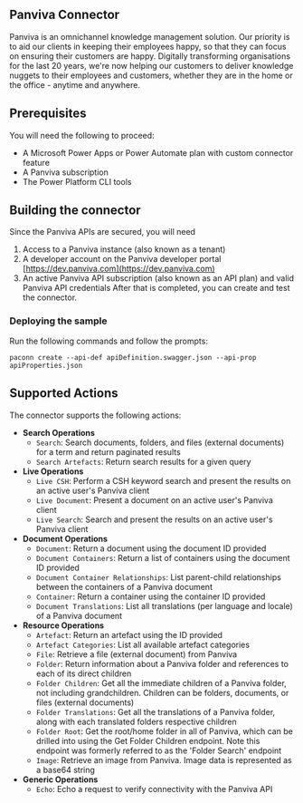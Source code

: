 ## Panviva Connector

Panviva is an omnichannel knowledge management solution. Our priority is to aid our clients in keeping their employees happy, so that they can focus on ensuring their customers are happy. Digitally transforming organisations for the last 20 years, we're now helping our customers to deliver knowledge nuggets to their employees and customers, whether they are in the home or the office - anytime and anywhere.

## Prerequisites

You will need the following to proceed:

- A Microsoft Power Apps or Power Automate plan with custom connector feature
- A Panviva subscription
- The Power Platform CLI tools

## Building the connector

Since the Panviva APIs are secured, you will need

1. Access to a Panviva instance (also known as a tenant)
2. A developer account on the Panviva developer portal [https://dev.panviva.com](https://dev.panviva.com)
3. An active Panviva API subscription (also known as an API plan) and valid Panviva API credentials
   After that is completed, you can create and test the connector.

### Deploying the sample

Run the following commands and follow the prompts:

```paconn
paconn create --api-def apiDefinition.swagger.json --api-prop apiProperties.json
```

## Supported Actions

The connector supports the following actions:

- **Search Operations**
  - `Search`: Search documents, folders, and files (external documents) for a term and return paginated results
  - `Search Artefacts`: Return search results for a given query
- **Live Operations**
  - `Live CSH`: Perform a CSH keyword search and present the results on an active user's Panviva client
  - `Live Document`: Present a document on an active user's Panviva client
  - `Live Search`: Search and present the results on an active user's Panviva client
- **Document Operations**
  - `Document`: Return a document using the document ID provided
  - `Document Containers`: Return a list of containers using the document ID provided
  - `Document Container Relationships`: List parent-child relationships between the containers of a Panviva document
  - `Container`: Return a container using the container ID provided
  - `Document Translations`: List all translations (per language and locale) of a Panviva document
- **Resource Operations**
  - `Artefact`: Return an artefact using the ID provided
  - `Artefact Categories`: List all available artefact categories
  - `File`: Retrieve a file (external document) from Panviva
  - `Folder`: Return information about a Panviva folder and references to each of its direct children
  - `Folder Children`: Get all the immediate children of a Panviva folder, not including grandchildren. Children can be folders, documents, or files (external documents)
  - `Folder Translations`: Get all the translations of a Panviva folder, along with each translated folders respective children
  - `Folder Root`: Get the root/home folder in all of Panviva, which can be drilled into using the Get Folder Children endpoint. Note this endpoint was formerly referred to as the 'Folder Search' endpoint
  - `Image`: Retrieve an image from Panviva. Image data is represented as a base64 string
- **Generic Operations**
  - `Echo`: Echo a request to verify connectivity with the Panviva API
